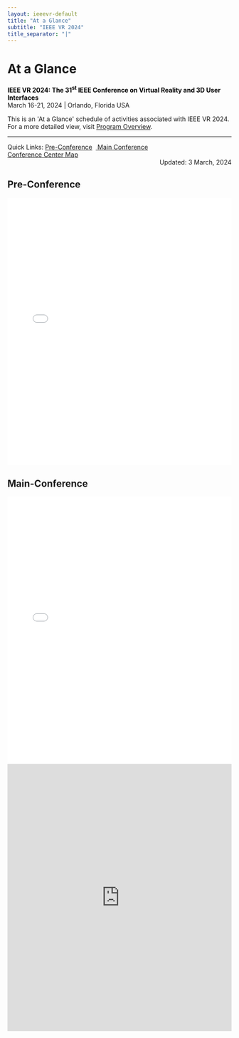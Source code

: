 ```yaml
---
layout: ieeevr-default
title: "At a Glance"
subtitle: "IEEE VR 2024"
title_separator: "|"
---
```


<div>
    <h1 id="cfp-demos">At a Glance</h1>
    <p>
        <strong style="color: black">IEEE VR 2024: The 31<sup>st</sup> IEEE Conference on Virtual Reality and 3D User Interfaces</strong><br />
            March 16-21, 2024 | Orlando, Florida USA
    </p> 
    <div class="ieeevrmsgbox bold alignCenter">
        <div class = "ieeevrmsgboxInside med">
           This is an 'At a Glance' schedule of activities associated with IEEE VR 2024. <br/>
           For a more detailed view, visit <a href="{{ "/program/overview/" | relative_url }}">Program Overview</a>.<br>
           <span class="main_view"><hr></span>
           <div class="alignCenter main_view">Quick Links: <a href="#pre">Pre-Conference</a>&nbsp;&nbsp;<a href="#full"> Main Conference</a></div>
           <div><a href="https://wdpromedia.disney.go.com/media/dm/en-us/disneyworld/contemporary-hotel/Contemporary.pdf" target="_blank">Conference Center Map</a></div>
           <div class="italic med" style="text-align: right;">Updated: 3 March, 2024 </div>
        </div>
    </div>   
    <div class="main_view"> 
        <h2 id="pre">Pre-Conference</h2>
        <iframe src="{{"/assets/program/vr2024_overall_schedule-32-public-pre.pdf" | relative_url }}#zoom=40" 
            title="IEEE VR 2024 Schedule (PDF)"
            width="100%"
            height="600px"
            loading="lazy"
            style="border:none;">
        </iframe>
        <h2 id="full">Main-Conference</h2>
        <iframe src="{{"/assets/program/vr2024_overall_schedule-32-public-main.pdf" | relative_url }}#zoom=31" 
            title="IEEE VR 2024 Schedule (PDF)"
            width="100%"
            height="600px"
            loading="lazy"
            style="border:none;">
        </iframe>
    </div>
     <div class="mobile_view">         
         <iframe frameborder="0" scrolling="no" height="600px" width="100%" src="https://docs.google.com/gview?url=https://ieeevr.org/2024/assets/program/vr2024_overall_schedule-32-public-mobile.pdf&embedded=true"> </iframe>    
    </div>
</div>